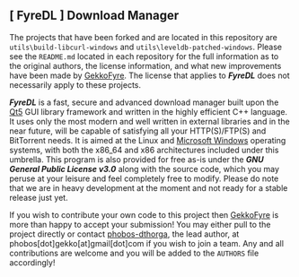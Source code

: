 [ FyreDL ] Download Manager
----------
The projects that have been forked and are located in this repository are `utils\build-libcurl-windows` and `utils\leveldb-patched-windows`. Please see the `README.md` located in each repository for the full information as to the original authors, the license information, and what new improvements have been made by [GekkoFyre](https://github.com/gekkofyre). The license that applies to ***FyreDL*** does not necessarily apply to these projects.

***FyreDL*** is a fast, secure and advanced download manager built upon the [Qt5](https://www.qt.io/) GUI library framework and written in the highly efficient C++ language. It uses only the most modern and well written in external libraries and in the near future, will be capable of satisfying all your HTTP(S)/FTP(S) and BitTorrent needs. It is aimed at the Linux and [Microsoft Windows](https://www.microsoft.com/windows/) operating systems, with both the x86_64 and x86 architectures included under this umbrella. This program is also provided for free as-is under the ***GNU General Public License v3.0*** along with the source code, which you may peruse at your leisure and feel completely free to modify. Please do note that we are in heavy development at the moment and not ready for a stable release just yet.

If you wish to contribute your own code to this project then [GekkoFyre](https://github.com/gekkofyre) is more than happy to accept your submission! You may either pull to the project directly or contact [phobos-dthorga](https://github.com/phobos-dthorga), the lead author, at phobos[dot]gekko[at]gmail[dot]com if you wish to join a team. Any and all contributions are welcome and you will be added to the `AUTHORS` file accordingly!
